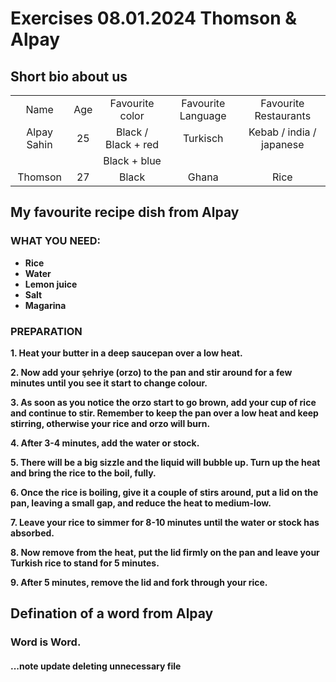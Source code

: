 # Exercises 08.01.2024 Thomson & Alpay


## Short bio about us 

||||||
|:-:|:-:|:-:|:-:|:-:|
| Name |Age| Favourite color | Favourite Language | Favourite Restaurants|
|Alpay Sahin|25|Black / Black + red|Turkisch|Kebab / india / japanese|
|||Black + blue|||
|Thomson|27|Black|Ghana|Rice|

## My favourite recipe dish from Alpay

### WHAT YOU NEED:
 - **Rice**
 - **Water**
 - **Lemon juice**
 - **Salt**
 - **Magarina**

### PREPARATION


**1. Heat your butter in a deep saucepan over a low heat.**

**2. Now add your şehriye (orzo) to the pan and stir around for a few minutes until you see it start to change colour.**

**3. As soon as you notice the orzo start to go brown, add your cup of rice and continue to stir. Remember to keep the pan over a low heat and keep stirring, otherwise your rice and orzo will burn.**

**4. After 3-4 minutes, add the water or stock.**

**5. There will be a big sizzle and the liquid will bubble up. Turn up the heat and bring the rice to the boil, fully.**

**6. Once the rice is boiling, give it a couple of stirs around, put a lid on the pan, leaving a small gap, and reduce the heat to medium-low.**

**7. Leave your rice to simmer for 8-10 minutes until the water or stock has absorbed.**

**8. Now remove from the heat, put the lid firmly on the pan and leave your Turkish rice to stand for 5 minutes.**

**9. After 5 minutes, remove the lid and fork through your rice.**

## Defination of a word from Alpay

### Word is Word.


#### ...note update  deleting unnecessary file